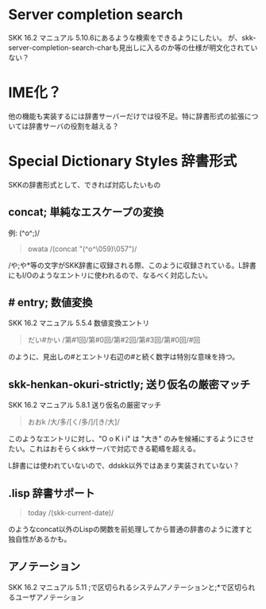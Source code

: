 # Server completion search
SKK 16.2 マニュアル 5.10.6にあるような検索をできるようにしたい。
が、skk-server-completion-search-charも見出しに入るのか等の仕様が明文化されていない？

# IME化？
他の機能も実装するには辞書サーバーだけでは役不足。特に辞書形式の拡張については辞書サーバの役割を越える？

# Special Dictionary Styles 辞書形式
SKKの辞書形式として、できれば対応したいもの

## concat; 単純なエスケープの変換
例: (^o^;)/

> owata /(concat "\(^o^\059)\057")/

/や;や*等の文字がSKK辞書に収録される際、このように収録されている。L辞書にもI/Oのようなエントリに使われるので、なるべく対応したい。

## # entry; 数値変換  
SKK 16.2 マニュアル 5.5.4 数値変換エントリ
> だい\#かい /第#1回/第#0回/第#2回/第#3回/第#0回/\#回

のように、見出しの#とエントリ右辺の#と続く数字は特別な意味を持つ。 

## skk-henkan-okuri-strictly; 送り仮名の厳密マッチ
SKK 16.2 マニュアル 5.8.1 送り仮名の厳密マッチ
> おおk /大/多/[く/多/]/[き/大]/
 
このようなエントリに対し、"O o K i i" は "大き" のみを候補にするようにさせたい。これはおそらくskkサーバで対応できる範疇を超える。

L辞書には使われていないので、ddskk以外ではあまり実装されていない？

## .lisp 辞書サポート
> today /(skk-current-date)/

のようなconcat以外のLispの関数を前処理してから普通の辞書のように渡すと独自性があるかも。

## アノテーション
SKK 16.2 マニュアル 5.11
;で区切られるシステムアノテーションと;*で区切られるユーザアノテーション

